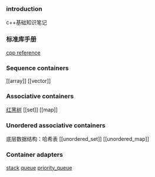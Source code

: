 ### introduction
c++基础知识笔记

### 标准库手册
[cpp reference](https://cppreference.com)


### Sequence containers
[[array]]
[[vector]]


### Associative containers
[红黑树](https://www.cnblogs.com/crazymakercircle/p/16320430.html)
[[set]]
[[map]]

### Unordered associative containers
底层数据结构：哈希表
[[unordered_set]]
[[unordered_map]]


### Container adapters
[stack](https://cppreference.com/w/cpp/container/stack.html)
[queue](https://cppreference.com/w/cpp/container/queue.html)
[priority_queue](https://cppreference.com/w/cpp/container/priority_queue.html)
